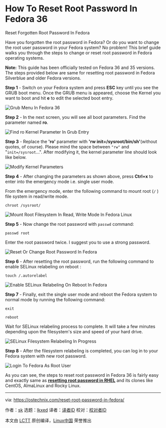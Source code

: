 [#]: subject: "How To Reset Root Password In Fedora 36"
[#]: via: "https://ostechnix.com/reset-root-password-in-fedora/"
[#]: author: "sk https://ostechnix.com/author/sk/"
[#]: collector: "lkxed"
[#]: translator: "geekpi"
[#]: reviewer: " "
[#]: publisher: " "
[#]: url: " "

How To Reset Root Password In Fedora 36
======
Reset Forgotten Root Password In Fedora

Have you forgotten the root password in Fedora? Or do you want to change the root user password in your Fedora system? No problem! This brief guide walks you through the steps to change or reset root password in Fedora operating systems.

**Note:** This guide has been officially tested on Fedora 36 and 35 versions. The steps provided below are same for resetting root password in Fedora Silverblue and older Fedora versions.

**Step 1** - Switch on your Fedora system and press **ESC** key until you see the GRUB boot menu. Once the GRUB menu is appeared, choose the Kernel you want to boot and hit **e** to edit the selected boot entry.

![Grub Menu In Fedora 36][1]

**Step 2** - In the next screen, you will see all boot parameters. Find the parameter named **ro**.

![Find ro Kernel Parameter In Grub Entry][2]

**Step 3** - Replace the **'ro'** parameter with **'rw init=/sysroot/bin/sh'**(without quotes, of course). Please mind the space between `"rw"` and "`init=/sysroot`...". After modifying it, the kernel parameter line should look like below.

![Modify Kernel Parameters][3]

**Step 4** - After changing the parameters as shown above, press **Ctrl+x** to enter into the emergency mode i.e. single user mode.

From the emergency mode, enter the following command to mount root (`/` ) file system in read/write mode.

```
chroot /sysroot/
```

![Mount Root Filesystem In Read, Write Mode In Fedora Linux][4]

**Step 5** - Now change the root password with `passwd` command:

```
passwd root
```

Enter the root password twice. I suggest you to use a strong password.

![Reset Or Change Root Password In Fedora][5]

**Step 6** - After resetting the root password, run the following command to enable SELinux relabeling on reboot :

```
touch /.autorelabel
```

![Enable SELinux Relabeling On Reboot In Fedora][6]

**Step 7** - Finally, exit the single user mode and reboot the Fedora system to normal mode by running the following command:

```
exit
```

```
reboot
```

Wait for SELinux relabeling process to complete. It will take a few minutes depending upon the filesystem's size and speed of your hard drive.

![SELinux Filesystem Relabeling In Progress][7]

**Step 8** - After the filesystem relabeling is completed, you can log in to your Fedora system with new root password.

![Login To Fedora As Root User][8]

As you can see, the steps to reset root password in Fedora 36 is fairly easy and exactly same as **[resetting root password in RHEL][9]** and its clones like CentOS, AlmaLinux and Rocky Linux.

--------------------------------------------------------------------------------

via: https://ostechnix.com/reset-root-password-in-fedora/

作者：[sk][a]
选题：[lkxed][b]
译者：[译者ID](https://github.com/译者ID)
校对：[校对者ID](https://github.com/校对者ID)

本文由 [LCTT](https://github.com/LCTT/TranslateProject) 原创编译，[Linux中国](https://linux.cn/) 荣誉推出

[a]: https://ostechnix.com/author/sk/
[b]: https://github.com/lkxed
[1]: https://ostechnix.com/wp-content/uploads/2022/05/Grub-Menu-In-Fedora-36.png
[2]: https://ostechnix.com/wp-content/uploads/2021/11/Find-ro-Kernel-Parameter-In-Grub-Entry.png
[3]: https://ostechnix.com/wp-content/uploads/2022/05/Modify-Kernel-Parameters.png
[4]: https://ostechnix.com/wp-content/uploads/2022/05/Mount-Root-Filesystem-In-Read-Write-Mode-In-Fedora-Linux.png
[5]: https://ostechnix.com/wp-content/uploads/2022/05/Reset-Or-Change-Root-Password-In-Fedora.png
[6]: https://ostechnix.com/wp-content/uploads/2022/05/Enable-SELinux-Relabeling-On-Reboot-In-Fedora.png
[7]: https://ostechnix.com/wp-content/uploads/2021/11/SELinux-filesystem-relabeling-in-progress.png
[8]: https://ostechnix.com/wp-content/uploads/2022/05/Login-To-Fedora-As-Root-User.png
[9]: https://ostechnix.com/how-to-reset-root-user-password-in-centos-8-rhel-8/
